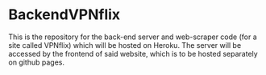 # BackendVPNflix
This is the repository for the back-end server and web-scraper code (for a site called VPNflix) which will be hosted on Heroku. The server will be accessed by the frontend of said website, which is to be hosted separately on github pages.
